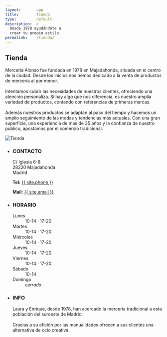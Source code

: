 ```yaml
---
layout:       app
title:        Tienda
type:         default
description:  >
  Desde 1978 ayudándote a
  crear tu propio estilo
permalink:    /tienda/
---
```


<div class="ContentHeader parallax-window" data-position="center center" data-bleed="10" data-natural-width="1024" data-natural-height="768" data-image-src="/img/shop/shop.jpg">
  <h2 class="ContentHeader-title PageTitle">Tienda</h2>
</div>

<div class="u-inner">
  <div class="pure-g Block">
    <div class="Block-item pure-u-1 pure-u-md-1-2 pure-u-lg-1-2">
      <div class="l-box">
        <p class="DefaultParagraph">Mercería Alonso fue fundada en 1978 en Majadahonda, situada en el centro de la ciudad.
        Desde los inicios nos hemos dedicado a la venta de productos de mercería al por menor.<br/><br/>
        Intentamos cubrir las necesidades de nuestros clientes, ofreciendo una atención personaliza. Si hay algo que nos
        diferencia, es nuestro amplia variedad de productos, contando con referencias de primeras marcas.<br/><br/>
        Además nuestros productos se adaptan al paso del tiempo y hacemos un amplio seguimiento de las modas
        y tendencias más actuales. Con una gran superficie, una experiencia de mas de 35 años y la confianza
        de nuestro publico, apostamos por el comercio tradicional.
        </p>
      </div>
    </div>
    <div class="Block-item pure-u-1 pure-u-md-1-2 pure-u-lg-1-2">
      <div class="l-box">
        <img class="pure-img" src="/img/layout/shop3.jpg" title="Tienda" alt="Tienda" />
      </div>
    </div>
  </div>
</div>

<div class="LocationMap js-map"></div>

<div class="u-inner">
  <ul class="Block List pure-g" id="contacto">
    <li class="List-item pure-u-1 pure-u-md-1-3 pure-u-lg-1-3">
      <div class="l-box">
        <h3 class="List-itemTitle">CONTACTO</h3>
        <p class="List-itemText">
          C/ Iglesia 6-8<br/>
          28220 Majadahonda<br/>
          Madrid
        </p>
        <p class="List-itemText List-itemText--margin">
          <strong>Tel:</strong> <a href="tel:{{ site.phone }}">{{ site.phone }}</a>
        </p>
        <p class="List-itemText">
          <strong>Mail:</strong> <a href="mailto:{{ site.email }}">{{ site.email }}</a>
        </p>
      </div>
    </li>
    <li class="List-item pure-u-1 pure-u-md-1-3 pure-u-lg-1-3">
      <div class="l-box">
        <h3 class="List-itemTitle">HORARIO</h3>
        <dl class="List-itemTable">
          <dt class="List-itemTableTitle">Lunes</dt>
          <dd class="List-itemTableInfo">10-14 · 17-20</dd>
          <dt class="List-itemTableTitle">Martes</dt>
          <dd class="List-itemTableInfo">10-14 · 17-20</dd>
          <dt class="List-itemTableTitle">Miércoles</dt>
          <dd class="List-itemTableInfo">10-14 · 17-20</dd>
          <dt class="List-itemTableTitle">Jueves</dt>
          <dd class="List-itemTableInfo">10-14 · 17-20</dd>
          <dt class="List-itemTableTitle">Viernes</dt>
          <dd class="List-itemTableInfo">10-14 · 17-20</dd>
          <dt class="List-itemTableTitle">Sábado</dt>
          <dd class="List-itemTableInfo">10-14</dd>
          <dt class="List-itemTableTitle">Domingo</dt>
          <dd class="List-itemTableInfo"><em>cerrado</em></dd>
        </dl>
      </div>
    </li>
    <li class="List-item pure-u-1 pure-u-md-1-3 pure-u-lg-1-3">
      <div class="l-box">
        <h3 class="List-itemTitle">INFO</h3>
        <p class="List-itemText">
          Laura y Enrique, desde 1978, han acercado la mercería tradicional
          a esta población del suroeste de Madrid.<br/><br/>
          Gracias a su afición por las manualidades ofrecen a sus clientes una
          alternativa de ocio creativa.
        </p>
      </div>
    </li>
  </ul>
</div>


<script src="https://maps.googleapis.com/maps/api/js?v=3.exp"></script>

<!-- build:js(app) /js/shop.js -->
  <script src="/_bower_components/jquery/jquery.js"></script>
  <script src="/_bower_components/underscore/underscore.js"></script>
  <script src="/_bower_components/backbone/backbone.js"></script>
  <script src="/_bower_components/jquery-cookie/jquery.cookie.js"></script>
  <script src="/js/vendor/parallax.min.js"></script>
  <script src="/js/models/cookie_model.js"></script>
  <script src="/js/last_posts.js"></script>
  <script src="/js/cookie_banner.js"></script>
  <script src="/js/shop/map.js"></script>
  <script src="/js/shop/shop.js"></script>
<!-- endbuild -->